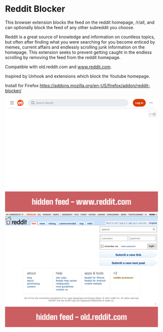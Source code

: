 # Reddit Blocker

This browser extension blocks the feed on the reddit homepage, /r/all, and can optionally block the feed of any other subreddit you choose. 

Reddit is a great source of knowledge and information on countless topics, but often after finding what you were searching for you become enticed by memes, current affairs and endlessly scrolling junk information on the homepage. This extension seeks to prevent getting caught in the endless scrolling by removing the feed from the reddit homepage.

Compatible with old.reddit.com and www.reddit.com.

Inspired by Unhook and extensions which block the Youtube homepage.

Install for Firefox https://addons.mozilla.org/en-US/firefox/addon/reddit-blocker/

![screenshot of www.reddit.com with extension enabled](images/new-reddit-homepage.png)
![screenshot of old.reddit.com with extension enabled](images/old-reddit-homepage.png)

